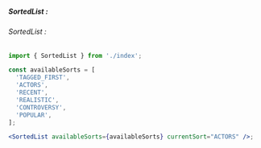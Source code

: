 ##### SortedList :

###### SortedList :

```jsx
import { SortedList } from './index';

const availableSorts = [
  'TAGGED_FIRST',
  'ACTORS',
  'RECENT',
  'REALISTIC',
  'CONTROVERSY',
  'POPULAR',
];

<SortedList availableSorts={availableSorts} currentSort="ACTORS" />;
```
